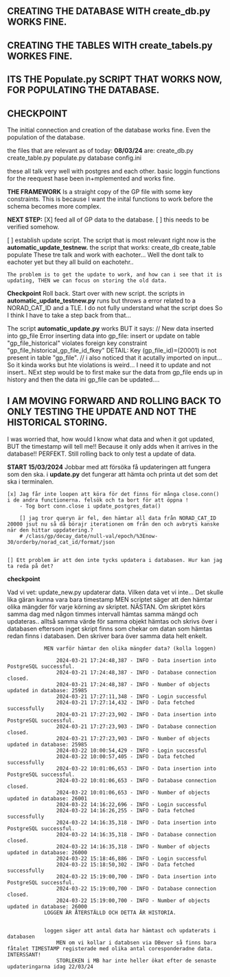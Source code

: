 



## CREATING THE DATABASE WITH create_db.py WORKS FINE.

## CREATING THE TABLES WITH create_tabels.py WORKES FINE.

## ITS THE Populate.py SCRIPT THAT WORKS NOW, FOR POPULATING THE DATABASE.



## **CHECKPOINT**


The initial connection and creation of the database works fine.
Even the population of the database.


the files that are relevant as of today: **08/03/24** are:
create_db.py
create_table.py
populate.py
database config.ini


these all talk very well with postgres and each other. 
    basic loggin functions for the reequest hase been in+mplemented and works fine. 

**THE FRAMEWORK**
Is a straight copy of the GP file with some key constraints.
This is because I want the inital functions to work before the schema becomes more complex.


**NEXT STEP:**
[X] feed all of GP data to the database. 
    [ ] this needs to be verified somehow.

[ ] establish update script. 
    The script that is most relevant right now is the **automatic_update_testnew.** 
    the script that works: 
    create_db
    create_table 
    populate 
    These tre talk and work with eachoter... Well the dont talk to eachoter yet but they all build on eachotehr.. 

    The problem is to get the update to work, and how can i see that it is updating, THEN we can focus on storing the old data. 
    
**Checkpoint** 
Roll back. 
Start over with new script. 
the scripts in **automatic_update_testnew.py** runs but throws a error related to a NORAD_CAT_ID and a TLE. I do not fully understand what the script does
    So I think I have to take a step back from that... 

The script **automatic_update.py** works BUT it says: // New data inserted into gp_file
Error inserting data into gp_file: insert or update on table "gp_file_historical" violates foreign key constraint "gp_file_historical_gp_file_id_fkey"
DETAIL:  Key (gp_file_id)=(20001) is not present in table "gp_file". //
i also noticed that it acutally imported on input... So it kinda works but hte violations is weird... I need it to update and not insert.. 
NExt step would be to first make sur the data from gp_file ends up in history and then the data ini gp_file can be updated.... 

## I AM MOVING FORWARD AND ROLLING BACK TO ONLY TESTING THE UPDATE AND NOT THE HISTORICAL STORING. 
I was worried that, how would I know what data and when it got updated, BUT the timestamp will tell me!! 
Because it only adds when it arrives in the database!! PERFEKT. 
Still rolling back to only test a update of data. 


**START 15/03/2024** 
Jobbar med att försöka få updateringen att fungera som den ska. 
i **update.py** det fungerar att hämta och printa ut det som det ska i terminalen. 

    [x] Jag får inte loopen att köra för det finns för många close.conn() i de andra functionerna. felsök och ta bort för att öppna ! 
        - Tog bort conn.close i update_postgres_data()

        [] jag tror queryn är fel, den hämtar all data från NORAD_CAT_ID 20000 jsut nu så då börajr iterationen om från den och avbryts kanske när den hittar uppdatering.? 
        # /class/gp/decay_date/null-val/epoch/%3Enow-30/orderby/norad_cat_id/format/json


    [] Ett problem är att den inte tycks updatera i databasen. Hur kan jag ta reda på det? 






**checkpoint**

Vad vi vet: 
    update_new.py updaterar data. 
        Vilken data vet vi inte... Det skulle lika gäran kunna vara bara timestamp
            MEN scriptet säger att den hämtar olika mängder för varje körning av skriptet. 
                NÄSTAN. Om skriptet körs samma dag med någon timmes intervall hämtas samma mängd och updateras.. alltså samma värde för samma objekt 
                hämtas och skrivs över i databasen eftersom inget skript finns som chekar om datan som hämtas redan finns i databasen. Den skriver bara över samma data helt enkelt. 

                MEN varför hämtar den olika mängder data? (kolla loggen)
                
                    2024-03-21 17:24:48,387 - INFO - Data insertion into PostgreSQL successful.
                    2024-03-21 17:24:48,387 - INFO - Database connection closed.
                    2024-03-21 17:24:48,387 - INFO - Number of objects updated in database: 25985
                    2024-03-21 17:27:11,348 - INFO - Login successful
                    2024-03-21 17:27:14,432 - INFO - Data fetched successfully
                    2024-03-21 17:27:23,902 - INFO - Data insertion into PostgreSQL successful.
                    2024-03-21 17:27:23,903 - INFO - Database connection closed.
                    2024-03-21 17:27:23,903 - INFO - Number of objects updated in database: 25985
                    2024-03-22 10:00:54,429 - INFO - Login successful
                    2024-03-22 10:00:57,405 - INFO - Data fetched successfully
                    2024-03-22 10:01:06,653 - INFO - Data insertion into PostgreSQL successful.
                    2024-03-22 10:01:06,653 - INFO - Database connection closed.
                    2024-03-22 10:01:06,653 - INFO - Number of objects updated in database: 26001
                    2024-03-22 14:16:22,696 - INFO - Login successful
                    2024-03-22 14:16:26,255 - INFO - Data fetched successfully
                    2024-03-22 14:16:35,318 - INFO - Data insertion into PostgreSQL successful.
                    2024-03-22 14:16:35,318 - INFO - Database connection closed.
                    2024-03-22 14:16:35,318 - INFO - Number of objects updated in database: 26000
                    2024-03-22 15:18:46,886 - INFO - Login successful
                    2024-03-22 15:18:50,302 - INFO - Data fetched successfully
                    2024-03-22 15:19:00,700 - INFO - Data insertion into PostgreSQL successful.
                    2024-03-22 15:19:00,700 - INFO - Database connection closed.
                    2024-03-22 15:19:00,700 - INFO - Number of objects updated in database: 26000
                LOGGEN ÄR ÅTERSTÄLLD OCH DETTA ÄR HISTORIA. 


                loggen säger att antal data har hämtast och updaterats i databasen 
                    MEN om vi kollar i databsen via DBever så finns bara fåtalet TIMESTAMP registerade med olika antal coresponderadne data. INTERSSANT! 
                    STORLEKEN i MB har inte heller ökat efter de senaste updateringarna idag 22/03/24